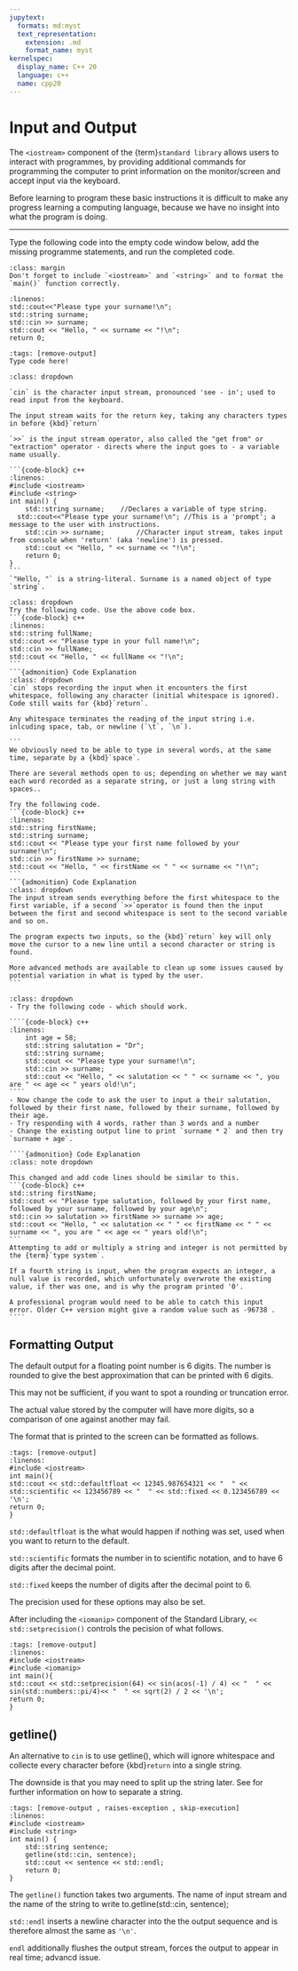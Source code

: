 ```yaml
---
jupytext:
  formats: md:myst
  text_representation:
    extension: .md
    format_name: myst
kernelspec:
  display_name: C++ 20
  language: c++
  name: cpp20
---
```


# Input and Output

The `<iostream>` component of the {term}`standard library` allows users to interact with programmes, by providing additional commands for programming the computer to print information on the monitor/screen and accept input via the keyboard.

Before learning to program these basic instructions it is difficult to make any progress learning a computing language, because we have no insight into what the program is doing.

***

Type the following code into the empty code window below, add the missing programme statements, and run the completed code.

```{tip}
:class: margin
Don't forget to include `<iostream>` and `<string>` and to format the `main()` function correctly.
```

```{code-block} cpp
:linenos: 
std::cout<<"Please type your surname!\n";
std::string surname;
std::cin >> surname;
std::cout << "Hello, " << surname << "!\n";
return 0;
```

```{code-cell} c++
:tags: [remove-output]
Type code here!
```

````{admonition} Code Explanation
:class: dropdown

`cin` is the character input stream, pronounced 'see - in'; used to read input from the keyboard.

The input stream waits for the return key, taking any characters types in before {kbd}`return`

`>>` is the input stream operator, also called the "get from" or "extraction" operator - directs where the input goes to - a variable name usually.

```{code-block} c++
:linenos:
#include <iostream>
#include <string>
int main() {
	std::string surname;    //Declares a variable of type string.
  std::cout<<"Please type your surname!\n"; //This is a 'prompt'; a message to the user with instructions.
	std::cin >> surname;		//Character input stream, takes input from console when 'return' (aka 'newline') is pressed. 
	std::cout << "Hello, " << surname << "!\n";
	return 0;
}
```
`"Hello, "` is a string-literal. Surname is a named object of type `string`.
````


````{exercise}
:class: dropdown
Try the following code. Use the above code box.
```{code-block} c++
:linenos:
std::string fullName;
std::cout << "Please type in your full name!\n"; 
std::cin >> fullName;
std::cout << "Hello, " << fullName << "!\n";
```
```{admonition} Code Explanation
:class: dropdown
`cin` stops recording the input when it encounters the first whitespace, following any character (initial whitespace is ignored). Code still waits for {kbd}`return`.

Any whitespace terminates the reading of the input string i.e. inlcuding space, tab, or newline (`\t`, `\n`).

```
We obviously need to be able to type in several words, at the same time, separate by a {kbd}`space`. 

There are several methods open to us; depending on whether we may want each word recorded as a separate string, or just a long string with spaces..

Try the following code.
```{code-block} c++
:linenos:
std::string firstName;
std::string surname;
std::cout << "Please type your first name followed by your surname!\n"; 
std::cin >> firstName >> surname;
std::cout << "Hello, " << firstName << " " << surname << "!\n";
```
```{admonition} Code Explanation
:class: dropdown
The input stream sends everything before the first whitespace to the first variable, if a second `>>`operator is found then the input between the first and second whitespace is sent to the second variable and so on.

The program expects two inputs, so the {kbd}`return` key will only move the cursor to a new line until a second character or string is found.

More advanced methods are available to clean up some issues caused by potential variation in what is typed by the user.
```
````


`````{exercise}
:class: dropdown
- Try the following code - which should work.

````{code-block} c++
:linenos:
    int age = 58;
    std::string salutation = "Dr";
    std::string surname;
    std::cout << "Please type your surname!\n";
    std::cin >> surname;  
    std::cout << "Hello, " << salutation << " " << surname << ", you are " << age << " years old!\n";
````
- Now change the code to ask the user to input a their salutation, followed by their first name, followed by their surname, followed by their age.
- Try responding with 4 words, rather than 3 words and a number
- Change the existing output line to print `surname * 2` and then try `surname + age`.

````{admonition} Code Explanation
:class: note dropdown

This changed and add code lines should be similar to this.
```{code-block} c++
std::string firstName;
std::cout << "Please type salutation, followed by your first name, followed by your surname, followed by your age\n";
std::cin >> salutation >> firstName >> surname >> age;
std::cout << "Hello, " << salutation << " " << firstName << " " << surname << ", you are " << age << " years old!\n";
```
Attempting to add or multiply a string and integer is not permitted by the {term}`type system`.

If a fourth string is input, when the program expects an integer, a null value is recorded, which unfortunately overwrote the existing value, if ther was one, and is why the program printed '0'.

A professional program would need to be able to catch this input error. Older C++ version might give a random value such as -96738 . 
````
`````

## Formatting Output

The default output for a floating point number is 6 digits. The number is rounded to give the best approximation that can be printed with 6 digits.

This may not be sufficient, if you want to spot a rounding or truncation error.

The actual value stored by the computer will have more digits, so a comparison of one against another may fail.

The format that is printed to the screen can be formatted as follows.

```{code-cell} cpp
:tags: [remove-output]
:linenos:
#include <iostream>
int main(){
std::cout << std::defaultfloat << 12345.987654321 << "  " << std::scientific << 123456789 << "  " << std::fixed << 0.123456789 << '\n';
return 0;
}
```
`std::defaultfloat` is the what would happen if nothing was set, used when you want to return to the default.

`std::scientific` formats the number in to scientific notation, and to have 6 digits after the decimal point.

`std::fixed` keeps the number of digits after the decimal point to 6.

The precision used for these options may also be set.

After including the `<iomanip>` component of the Standard Library,  `<< std::setprecision()` controls the pecision of what follows.

```{code-cell} cpp
:tags: [remove-output]
:linenos:
#include <iostream>
#include <iomanip>
int main(){
std::cout << std::setprecision(64) << sin(acos(-1) / 4) << "  " << sin(std::numbers::pi/4)<< "  " << sqrt(2) / 2 << '\n';
return 0;
}
```



## getline()

An alternative to `cin` is to use getline(), which will ignore whitespace and collecte every character before {kbd}`return` into a single string.

The downside is that you may need to split up the string later. See [<sstream>](https://en.cppreference.com/w/cpp/io/basic_stringstream.html) for further information on how to separate a string.

```{code-cell} c++
:tags: [remove-output , raises-exception , skip-execution]
:linenos:
#include <iostream>
#include <string>
int main() {
	std::string sentence;
	getline(std::cin, sentence);
	std::cout << sentence << std::endl;
	return 0;
}
```
The `getline()` function takes two arguments. The name of input stream and the name of the string to write to.getline(std::cin, sentence); 

`std::endl` inserts a newline character into the the output sequence and is therefore almost the same as `'\n'`.

`endl` additionally flushes the output stream, forces the output to appear in real time; advancd issue. 
